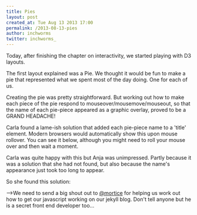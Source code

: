```yaml
---
title: Pies
layout: post
created_at: Tue Aug 13 2013 17:00
permalink: /2013-08-13-pies
author: inchworms
twitter: inchworms_
---
```


Today, after finishing the chapter on interactivity, we started playing with D3 layouts. 

The first layout explained was a Pie. We thought it would be fun to make a pie that represented what we spent most of the day doing. One for each of us. 

Creating the pie was pretty straightforward. But working out how to make each piece of the pie respond to mouseover/mousemove/mouseout, so that the name of each pie-piece appeared as a graphic overlay, proved to be a GRAND HEADACHE!

Carla found a lame-ish solution that added each pie-piece name to a 'title' element. Modern browsers would automatically show this upon mouse rollover. You can see it below, although you might need to roll your mouse over and then wait a moment.

<div id="carla"> </div>
<script type="text/javascript">

	//Width and height
	var w1 = 300;
	var h1 = 300;

	var dataset1 = [ { key: "complaining", 
										value: 40 
									},
									{ key: "working", value: 70 },
									{ key: "eating", value: 20 },
									{ key: "hydration", value: 5 },
									{ key: "internet 'research'", value: 40 },
									{ key: "thinking about what to eat", value: 15 } ];
	var outerRadius1 = w1 / 2;
	var innerRadius1 = 0;
	var arc1 = d3.svg.arc()
					.innerRadius(innerRadius1)
					.outerRadius(outerRadius1);
	
	var pie1 = d3.layout.pie()
		.value(function (dataset1) {return dataset1.value });
	
	//Easy colors accessible via a 10-step ordinal scale
	var color1 = d3.scale.category10();

	//Create SVG element
	var svg1 = d3.select("#carla")
				.append("svg")
				.attr("width", w1)
				.attr("height", h1);
	
	//Set up groups
	var arcs1 = svg1.selectAll("g.arc1")
				  .data(pie1(dataset1))
				  .enter()
				  .append("g")
				  .attr("class", "arc1")
				  .attr("transform", "translate(" + outerRadius1 + "," + outerRadius1 + ")");

	arcs1.append("svg:title").text(function(d, i) { return dataset1[i].key });

	
	//Draw arc paths
	arcs1.append("path")
	    .attr("fill", function(d, i) {
	    	return color1(i);
	    })
	    .attr("d", arc1);
	
	//Labels
		arcs1.append("text")
			.attr("id", "tooltip")
	    .attr("transform", function(d) {
	    	return "translate(" + arc1.centroid(d) + ")";
	    })
	    .attr("text-anchor", "middle")
				
</script>
<p></p>

Carla was quite happy with this but Anja was unimpressed. Partly because it was a solution that she had not found, but also because the name's appearance just took too long to appear.

So she found this solution:

<div id="anja"></div>

<script type="text/javascript">
 
    var w = 500,                        //width
    h = 500,                            //height
    r = w / 2,                            //radius
    color_pie_anja = d3.scale.category20c();     //builtin range of colors
 
    data_anja = [{ key: "complaining about Carlas complaining", value: 15 },
           { key: "working", value: 55 },
           { key: "internet 'research'", value: 20 },
           { key: "thinking about what to eat", value: 12 },
           { key: "eating", value: 4 },
           { key: "hydration", value: 2 }
           ];
    
    var div = d3.select("body").append("div")   
    .attr("class", "tooltip_pie")               
    .style("opacity", 0);

    var vis_anja = d3.select("#anja")
        .append("svg:svg")              //create the SVG element inside the <body>
        .data([data_anja])                   //associate our data with the document
        .attr("width", w)           //set the width and height of our visualization (these will be attributes of the <svg> tag
        .attr("height", h)
        .append("svg:g")                //make a group to hold our pie chart
        .attr("transform", "translate(" + r + "," + r + ")")    //move the center of the pie chart from 0, 0 to radius, radius
 
    var arc_anja = d3.svg.arc()              //this will create <path> elements for us using arc data
        .outerRadius(r);
 
    var pie_anja = d3.layout.pie()           //this will create arc data for us given a list of values
        .value(function(d) { return d.value; });    //we must tell it out to access the value of each element in our data array
 
    var arcs_anja = vis_anja.selectAll("g.slice")     //this selects all <g> elements with class slice (there aren't any yet)
        .data(pie_anja)                          //associate the generated pie data (an array of arcs, each having startAngle, endAngle and value properties) 
        .enter()                            //this will create <g> elements for every "extra" data element that should be associated with a selection. The result is creating a <g> for every object in the data array
        .append("svg:g")                //create a group to hold each slice (we will have a <path> and a <text> element associated with each slice)
        .attr("class", "slice")    //allow us to style things in the slices (like text)
        .on("mouseover", function(d) {      
          div
              .transition()        
              .duration(200)      
              .style("opacity", .9);      
          div
              .html(d.data.key)
              .style("left", (d3.event.pageX) + "px")     
              .style("top", (d3.event.pageY - 28) + "px");    
        })        
        .on('mousemove', function(d) {
          div
              .transition()        
              .duration(200)      
              .style("opacity", .9);      
          div
              .html(d.data.key)
            .style("left", (d3.event.pageX) + "px")     
            .style("top", (d3.event.pageY - 38) + "px");    
          })          
        .on("mouseout", function(d) {       
          div
            .transition()        
            .duration(500)      
          . style("opacity", 0);   
        });
 
        arcs_anja.append("svg:path")
          .attr("fill", function(d, i) { return color_pie_anja(i); } ) //set the color for each slice to be chosen from the color function defined above
          .attr("d", arc_anja);                                    //this creates the actual SVG path using the associated data (pie) with the arc drawing function
 
        arcs_anja.append("svg:text")                                     //add a key to each slice
          .attr("transform", function(d) {                    //set the key's origin to the center of the arc
                //we have to make sure to set these before calling arc.centroid
            d.innerRadius = 0;
            d.outerRadius = r;
            return "translate(" + arc_anja.centroid(d) + ")";        //this gives us a pair of coordinates like [50, 50]
            })
          .attr("text-anchor", "middle")                          //center the text on it's origin
          .text(function(d, i) { return data_anja[i].value; });        //get the key from our original data array
        
</script>


 -->We need to send a big shout out to [@mortice](https://twitter.com/mortice) for helping us work out how to get our javascript working on our jekyll blog. Don't tell anyone but he is a secret front end developer too...






